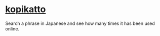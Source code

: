 # [kopikatto](https://kopikatto.wl.r.appspot.com/)
Search a phrase in Japanese and see how many times it has been used online.
